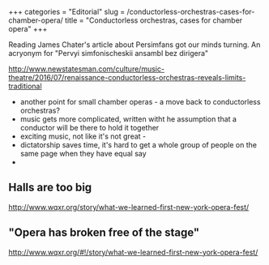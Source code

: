 +++
categories = "Editorial"
slug = /conductorless-orchestras-cases-for-chamber-opera/
title = "Conductorless orchestras, cases for chamber opera"
+++

Reading James Chater's article about Persimfans got our minds turning. An acryonym for "Pervyi simfonischeskii ansambl bez dirigera"


http://www.newstatesman.com/culture/music-theatre/2016/07/renaissance-conductorless-orchestras-reveals-limits-traditional

- another point for small chamber operas - a move back to conductorless orchestras?
- music gets more complicated, written witht he assumption that a conductor will be there to hold it together
- exciting music, not like it's not great - 
- dictatorship saves time, it's hard to get a whole group of people on the same page when they have equal say
- 

## Halls are too big

http://www.wqxr.org/story/what-we-learned-first-new-york-opera-fest/

## "Opera has broken free of the stage"

http://www.wqxr.org/#!/story/what-we-learned-first-new-york-opera-fest/
